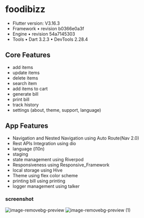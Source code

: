 # foodibizz
- Flutter version: V3.16.3
- Framework • revision b0366e0a3f
- Engine • revision 54a7145303
- Tools • Dart 3.2.3 • DevTools 2.28.4

## Core Features

  - add items
  - update items
  - delete items
  - search item
  - add items to cart
  - generate bill
  - print bill
  - track history
  - settings (about, theme, support, language)

## App Features
  - Navigation and Nested Navigation using Auto Route(Nav 2.0)
  - Rest APIs Integration using dio
  - language (l10n)
  - staging
  - state management using Riverpod
  - Responsiveness using Responsive_Framework 
  - local storage using Hive
  - Theme using flex color scheme
  - printing bill using printing
  - logger management using talker
  
### screenshot

![image-removebg-preview](https://github.com/priyaranjan12345/foodibizz/assets/47207977/eff9d3c8-b3fe-470c-a381-ae314d02a5e3) ![image-removebg-preview (1)](https://github.com/priyaranjan12345/foodibizz/assets/47207977/274cb4c0-9ffa-456e-8244-8c716f8ff85e)

